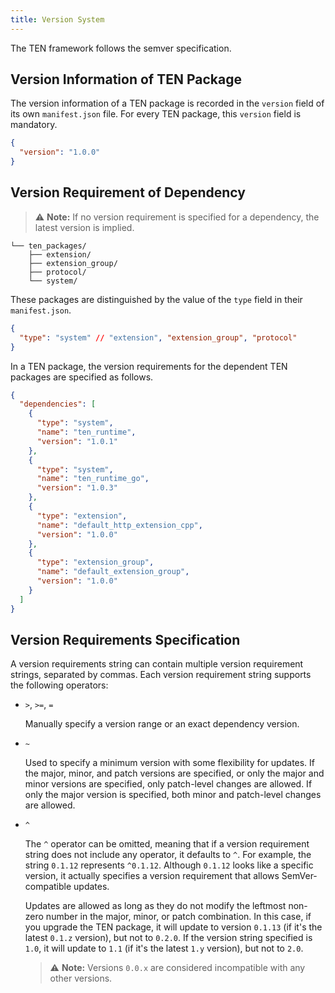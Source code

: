 ```yaml
---
title: Version System
---
```


The TEN framework follows the semver specification.

## Version Information of TEN Package

The version information of a TEN package is recorded in the `version` field of its own `manifest.json` file. For every TEN package, this `version` field is mandatory.

```json
{
  "version": "1.0.0"
}
```

## Version Requirement of Dependency

> ⚠️ **Note:**
> If no version requirement is specified for a dependency, the latest version is implied.

```text
└── ten_packages/
    ├── extension/
    ├── extension_group/
    ├── protocol/
    └── system/
```

These packages are distinguished by the value of the `type` field in their `manifest.json`.

```json
{
  "type": "system" // "extension", "extension_group", "protocol"
}
```

In a TEN package, the version requirements for the dependent TEN packages are specified as follows.

```json
{
  "dependencies": [
    {
      "type": "system",
      "name": "ten_runtime",
      "version": "1.0.1"
    },
    {
      "type": "system",
      "name": "ten_runtime_go",
      "version": "1.0.3"
    },
    {
      "type": "extension",
      "name": "default_http_extension_cpp",
      "version": "1.0.0"
    },
    {
      "type": "extension_group",
      "name": "default_extension_group",
      "version": "1.0.0"
    }
  ]
}
```

## Version Requirements Specification

A version requirements string can contain multiple version requirement strings, separated by commas. Each version requirement string supports the following operators:

- `>`, `>=`, `=`

  Manually specify a version range or an exact dependency version.

- `~`

  Used to specify a minimum version with some flexibility for updates. If the major, minor, and patch versions are specified, or only the major and minor versions are specified, only patch-level changes are allowed. If only the major version is specified, both minor and patch-level changes are allowed.

- `^`

  The `^` operator can be omitted, meaning that if a version requirement string does not include any operator, it defaults to `^`. For example, the string `0.1.12` represents `^0.1.12`. Although `0.1.12` looks like a specific version, it actually specifies a version requirement that allows SemVer-compatible updates.

  Updates are allowed as long as they do not modify the leftmost non-zero number in the major, minor, or patch combination. In this case, if you upgrade the TEN package, it will update to version `0.1.13` (if it's the latest `0.1.z` version), but not to `0.2.0`. If the version string specified is `1.0`, it will update to `1.1` (if it's the latest `1.y` version), but not to `2.0`.

  > ⚠️ **Note:**
  > Versions `0.0.x` are considered incompatible with any other versions.
